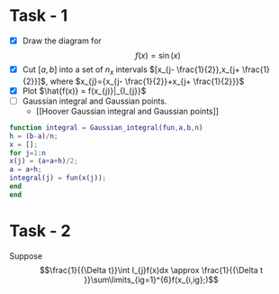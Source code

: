 # Task - 1
- [x] Draw the diagram for $$f(x)=\sin(x)$$
- [x] Cut $[a,b]$ into a set of $n_{x}$ intervals $[x_{j- \frac{1}{2}},x_{j+ \frac{1}{2}}]$, where $x_{j}={x_{j- \frac{1}{2}}+x_{j+ \frac{1}{2}}}$
- [x] Plot $\hat{f(x)} = f(x_{j)}|_{I_{j}}$
- [ ] Gaussian integral and Gaussian points.
	- [[Hoover Gaussian integral and Gaussian points]]
```matlab
function integral = Gaussian_integral(fun,a,b,n)
h = (b-a)/n;
x = [];
for j=1:n
x(j) = (a+a+h)/2;
a = a+h;
integral(j) = fun(x(j));
end
end
```

# Task - 2
Suppose $$\frac{1}{{\Delta t}}\int I_{j}f(x)dx \approx \frac{1}{{\Delta t }}\sum\limits_{ig=1}^{6}f(x_{i,ig};)$$
